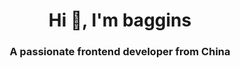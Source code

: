 <h1 align="center">Hi 👋, I'm baggins</h1>
<h3 align="center">A passionate frontend developer from China</h3>

